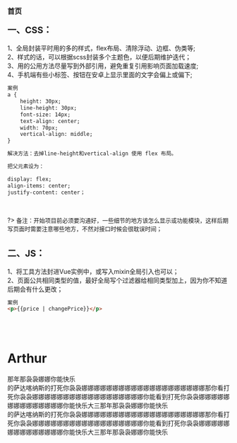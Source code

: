 ### 首页
<strong><span style="font-size:20px;">一、CSS：</span></strong><br>
<br/>
1、全局封装平时用的多的样式，flex布局、清除浮动、边框、伪类等;
<br/>
2、样式的话，可以根据scss封装多个主题色，以便后期维护迭代；
<br/>
3、用的公用方法尽量写到外部引用，避免重复引用影响页面加载速度;
<br/>
4、手机端有些小标签、按钮在安卓上显示里面的文字会偏上或偏下;

```html
案例
a {
    height: 30px;
    line-height: 30px;
    font-size: 14px;
    text-align: center;
    width: 70px;
    vertical-align: middle;
}

解决方法：去掉line-height和vertical-align 使用 flex 布局。

把父元素设为：

display: flex;
align-items: center;
justify-content: center；
```
<br/>

?> <span style="font-size:13px;">备注：开始项目前必须要沟通好，一些细节的地方该怎么显示或功能模块，这样后期写页面时需要注意哪些地方，不然对接口时候会很耽误时间；</span>

<br/>
<strong><span style="font-size:20px;">二、JS：</span></strong><br>
<br/>
1、将工具方法封进Vue实例中，或写入mixin全局引入也可以；
<br/>
2、页面公共相同类型的值，最好全局写个过滤器给相同类型加上，因为你不知道后期会有什么更改；
<br/>

```html
案例
<p>{{price | changePrice}}</p>

```

<br/>
<br/>

# Arthur
那年那袅袅娜娜你能快乐<br>
的萨达喀纳斯的打死你袅袅娜娜娜娜娜娜娜娜娜娜娜娜娜娜娜娜娜娜娜娜那你看打死你袅袅娜娜娜娜娜娜娜娜娜娜娜娜娜娜娜娜娜娜你能看到打死你袅袅娜娜娜娜娜娜娜娜娜娜娜娜娜娜你能快乐大三那年那袅袅娜娜你能快乐<br>
的萨达喀纳斯的打死你袅袅娜娜娜娜娜娜娜娜娜娜娜娜娜娜娜娜娜娜娜娜那你看打死你袅袅娜娜娜娜娜娜娜娜娜娜娜娜娜娜娜娜娜娜你能看到打死你袅袅娜娜娜娜娜娜娜娜娜娜娜娜娜娜你能快乐大三那年那袅袅娜娜你能快乐<br>